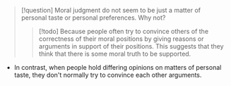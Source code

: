 > [!question] Moral judgment do not seem to be just a matter of personal taste or personal preferences. Why not?
> > [!todo] Because people often try to convince others of the correctness of their moral positions by giving reasons or arguments in support of their positions. This suggests that they think that there is some moral truth to be supported.

- In contrast, when people hold differing opinions on matters of personal taste, they don't normally try to convince each other arguments.